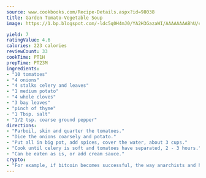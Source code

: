 ```yaml
---
source: www.cookbooks.com/Recipe-Details.aspx?id=98038
title: Garden Tomato-Vegetable Soup
image: https://1.bp.blogspot.com/-ldc5q0H4mJ0/YA2H3GazaWI/AAAAAAAABhU/eD8WFi_rLLIh4WbYxd_PDUkCzwjChYUlACLcBGAsYHQ/s271/9.png

yield: 7
ratingValue: 4.6
calories: 223 calories
reviewCount: 33
cookTime: PT1H
prepTime: PT23M
ingredients:
- "10 tomatoes"
- "4 onions"
- "4 stalks celery and leaves"
- "1 medium potato"
- "4 whole cloves"
- "3 bay leaves"
- "pinch of thyme"
- "1 Tbsp. salt"
- "1/2 tsp. coarse ground pepper"
directions:
- "Parboil, skin and quarter the tomatoes."
- "Dice the onions coarsely and potato."
- "Put all in big pot, add spices, cover the water, about 3 cups."
- "Cook until celery is soft and tomatoes have separated, 2 - 3 hours."
- "Can be eaten as is, or add cream sauce."
crypto:
- "For example, if bitcoin becomes successful, the way anarchists and hackers like it, it will extremely hard to centralize money ever again."
---
```


